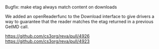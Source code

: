 Bugfix: make etag always match content on downloads

We added an openReaderfunc to the Download interface to give drivers a way to guarantee that the reader matches the etag returned in a previous GetMD call.

https://github.com/cs3org/reva/pull/4926
https://github.com/cs3org/reva/pull/4923

